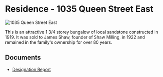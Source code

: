 # Residence - 1035 Queen Street East

![1035 Queen Street East](images/1035-queen-street-east.jpg)

This is an attractive 1 3/4 storey bungalow of local sandstone constructed in 1919. It was sold to James Shaw, founder of Shaw Milling, in 1922 and remained in the family's ownership for over 80 years.

## Documents

- [Designation Report](documents/1035-queen-street-east-designation.pdf)
